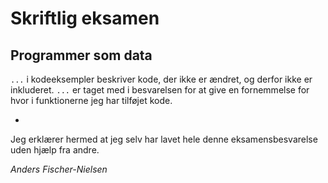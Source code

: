 Skriftlig eksamen
=====

Programmer som data
-----

```...``` i kodeeksempler beskriver kode, der ikke er ændret, og derfor ikke er inkluderet. ```...``` er taget med i besvarelsen for at give en fornemmelse for hvor i funktionerne jeg har tilføjet kode. 

-

Jeg erklærer hermed at jeg selv har lavet hele denne eksamensbesvarelse uden hjælp fra andre.

_Anders Fischer-Nielsen_
